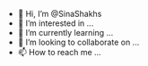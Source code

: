 - 👋 Hi, I’m @SinaShakhs
- 👀 I’m interested in ...
- 🌱 I’m currently learning ...
- 💞️ I’m looking to collaborate on ...
- 📫 How to reach me ...

<!---
SinaShakhs/SinaShakhs is a ✨ special ✨ repository because its `README.md` (this file) appears on your GitHub profile.
You can click the Preview link to take a look at your changes.
--->
